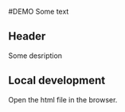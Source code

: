 #DEMO
Some text 

## Header
Some desription 

## Local development
Open the html file in the browser.
